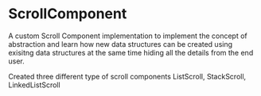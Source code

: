# ScrollComponent

A custom Scroll Component implementation to implement the concept of abstraction and learn how new data structures can be created using exisitng data structures at the same time hiding all the details from the end user.

Created three different type of scroll components ListScroll, StackScroll, LinkedListScroll
